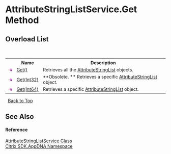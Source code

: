 # AttributeStringListService.Get Method 
 


## Overload List
&nbsp;<table><tr><th></th><th>Name</th><th>Description</th></tr><tr><td>![Public method](media/pubmethod.gif "Public method")</td><td><a href="M_Citrix_SDK_AppDNA_AttributeStringListService_Get">Get()</a></td><td>
Retrieves all the <a href="T_Citrix_SDK_AppDNA_AttributeStringList">AttributeStringList</a> objects.</td></tr><tr><td>![Public method](media/pubmethod.gif "Public method")</td><td><a href="M_Citrix_SDK_AppDNA_AttributeStringListService_Get_1">Get(Int32)</a></td><td> **Obsolete. **
Retrieves a specific <a href="T_Citrix_SDK_AppDNA_AttributeStringList">AttributeStringList</a> object.</td></tr><tr><td>![Public method](media/pubmethod.gif "Public method")</td><td><a href="M_Citrix_SDK_AppDNA_AttributeStringListService_Get_2">Get(Int64)</a></td><td>
Retrieves a specific <a href="T_Citrix_SDK_AppDNA_AttributeStringList">AttributeStringList</a> object.</td></tr></table>&nbsp;
<a href="#attributestringlistservice.get-method">Back to Top</a>

## See Also


#### Reference
<a href="T_Citrix_SDK_AppDNA_AttributeStringListService">AttributeStringListService Class</a><br /><a href="N_Citrix_SDK_AppDNA">Citrix.SDK.AppDNA Namespace</a><br />